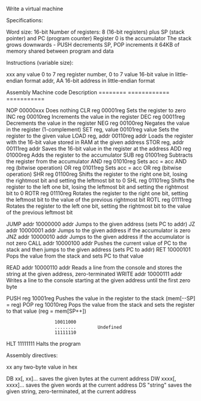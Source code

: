 Write a virtual machine

Specifications:

  Word size: 16-bit
  Number of registers: 8 (16-bit registers) plus SP (stack pointer) and PC (program counter)
    Register 0 is the accumulator
    The stack grows downwards - PUSH decrements SP, POP increments it
  64KB of memory shared between program and data

Instructions (variable size):

  xxx                 any value 0 to 7
  reg                 register number, 0 to 7
  value               16-bit value in little-endian format
  addr, AA            16-bit address in little-endian format


  Assembly            Machine code    Description
  ========            ============    ===========

  NOP                 00000xxx        Does nothing
  CLR reg             00001reg        Sets the register to zero
  INC reg             00010reg        Increments the value in the register
  DEC reg             00011reg        Decrements the value in the register
  NEG reg             00100reg        Negates the value in the register (1-complement)
  SET reg, value      00101reg value  Sets the register to the given value
  LOAD reg, addr      00110reg addr   Loads the register with the 16-bit value stored in RAM at the given address
  STOR reg, addr      00111reg addr   Saves the 16-bit value in the register at the address
  ADD reg             01000reg        Adds the register to the accumulator
  SUB reg             01001reg        Subtracts the register from the accumulator
  AND reg             01010reg        Sets acc = acc AND reg (bitwise operation)
  OR reg              01011reg        Sets acc = acc OR reg (bitwise operation)
  SHR reg             01100reg        Shifts the register to the right one bit, losing the rightmost bit and setting the leftmost bit to 0
  SHL reg             01101reg        Shifts the register to the left one bit, losing the leftmost bit and setting the rightmost bit to 0
  ROTR reg            01110reg        Rotates the register to the right one bit, setting the leftmost bit to the value of the previous rightmost bit
  ROTL reg            01111reg        Rotates the register to the left one bit, setting the rightmost bit to the value of the previous leftmost bit

  JUMP addr           10000000 addr   Jumps to the given address (sets PC to addr)
  JZ addr             10000001 addr   Jumps to the given address if the accumulator is zero
  JNZ addr            10000010 addr   Jumps to the given address if the accumulator is not zero
  CALL addr           10000100 addr   Pushes the current value of PC to the stack and then jumps to the given address (sets PC to addr)
  RET                 10000101        Pops the value from the stack and sets PC to that value

  READ addr           10000110 addr   Reads a line from the console and stores the string at the given address, zero-terminated
  WRITE addr          10000111 addr   Writes a line to the console starting at the given address until the first zero byte

  PUSH reg            10001reg        Pushes the value in the register to the stack (mem[--SP] = reg)
  POP reg             10010reg        Pops the value from the stack and sets the register to that value (reg = mem[SP++])

                      10011000
                      ........        Undefined
                      11111110

  HLT                 11111111        Halts the program

Assembly directives:

  xx                  any two-byte value in hex

  DB xx[, xx]...      saves the given bytes at the current address
  DW xxxx[, xxxx]...  saves the given words at the current address
  DS "string"         saves the given string, zero-terminated, at the current address
